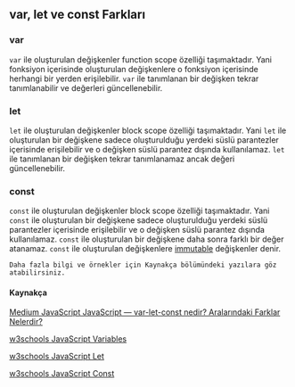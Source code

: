 ## var, let ve const Farkları

### var
 `var` ile oluşturulan değişkenler function scope özelliği taşımaktadır. 
 Yani fonksiyon içerisinde oluşturulan değişkenlere o fonksiyon içerisinde herhangi bir yerden erişilebilir.
 `var` ile tanımlanan bir değişken tekrar tanımlanabilir ve değerleri güncellenebilir.

### let
`let` ile oluşturulan değişkenler block scope özelliği taşımaktadır.
Yani `let` ile oluşturulan bir değişkene sadece oluşturulduğu yerdeki süslü parantezler içerisinde erişilebilir ve o değişken süslü parantez dışında kullanılamaz.
`let` ile tanımlanan bir değişken tekrar tanımlanamaz ancak değeri güncellenebilir.

### const
`const` ile oluşturulan değişkenler block scope özelliği taşımaktadır.
Yani `const` ile oluşturulan bir değişkene sadece oluşturulduğu yerdeki süslü parantezler içerisinde erişilebilir ve o değişken süslü parantez dışında kullanılamaz.
`const` ile oluşturulan bir değişkene daha sonra farklı bir değer atanamaz.
`const` ile oluşturulan değişkenlere [immutable](## "değişmez") değişkenler denir.

`Daha fazla bilgi ve örnekler için Kaynakça bölümündeki yazılara göz atabilirsiniz.`

#### Kaynakça
[Medium JavaScript JavaScript — var-let-const nedir? Aralarındaki Farklar Nelerdir?](https://medium.com/kodcular/javascriptte-var-let-const-nedir-aralar%C4%B1nda-ki-farklar-nelerdir-3b1f6c9e23cd)

[w3schools JavaScript Variables](https://www.w3schools.com/js/js_variables.asp)

[w3schools JavaScript Let](https://www.w3schools.com/js/js_let.asp)

[w3schools JavaScript Const](https://www.w3schools.com/js/js_const.asp)